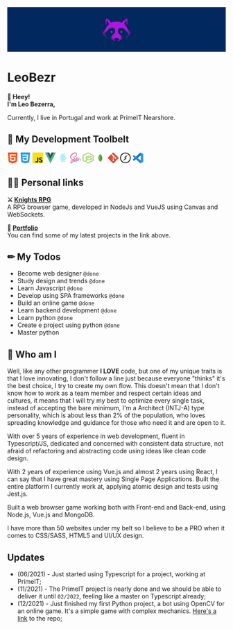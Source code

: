 <img src="./assets/bezrbanner.jpg" />

<h1>LeoBezr</h1>

<p>
   <strong>👋 Heey!<br />
      I'm Leo Bezerra,</strong>
</p>
Currently, I live in Portugal and work at PrimeIT Nearshore.

<h2>🧙 My Development Toolbelt</h2>
<p><img src="assets/html.svg" width="25" height="25" /> <img src="assets/css-3.svg" width="25" height="25" /> <img
      src="assets/javascript.svg" width="25" height="25" /> <img src="assets/vue.svg" width="25" height="25" /> <img
      src="assets/react.svg" width="25" height="25" /> <img src="assets/sass.svg" width="25" height="25" /> <img
      src="assets/node.svg" width="25" height="25" /> <img src="assets/mongodb.svg" width="25" height="25" /> <img
      src="assets/git.svg" width="25" height="25" /> <img src="assets/socket.svg" width="25" height="25" /> <img
      src="assets/vsc.svg" width="25" height="25" />
</p>

<h2>👨‍💻 Personal links</h2>
<p>
   <strong>⚔ <a href="https://knights-rpg.com.br/#/" target="_blank" rel="nofollow">Knights RPG</a></strong><br>
   A RPG browser game, developed in NodeJs and VueJS using Canvas and WebSockets.
</p>
<p>
   <strong>📝 <a href="http://leobezr.com.br/" target="_blank" rel="nofollow">Portfolio</a></strong><br>
   You can find some of my latest projects in the link above.
</p>

## ✏ My Todos
* Become web designer `@done`
* Study design and trends `@done`
* Learn Javascript `@done`
* Develop using SPA frameworks `@done`
* Build an online game `@done`
* Learn backend development `@done`
* Learn python `@done`
* Create e project using python `@done`
* Master python


## 🚀 Who am I
<p>
Well, like any other programmer <strong>I LOVE</strong> code, but one of my unique traits is that I love innovating, I don't follow a line just because everyone "thinks" it's the best choice, I try to create my own flow. This doesn't mean that I don't know how to work as a team member and respect certain ideas and cultures, it means that I will try my best to optimize every single task, instead of accepting the bare minimum, I'm a Architect (INTJ-A) type personality, which is about less than 2% of the population, who loves spreading knowledge and guidance for those who need it and are open to it.
</p>

<p>With over 5 years of experience in web development, fluent in Typescript/JS, dedicated and concerned with consistent data structure, not afraid of refactoring and abstracting code using ideas like clean code design.</p>

<p>With 2 years of experience using Vue.js and almost 2 years using React, I can say that I have great mastery using Single Page Applications. Built the entire platform I currently work at, applying atomic design and tests using Jest.js. </p>

<p>Built a web browser game working both with Front-end and Back-end, using Node.js, Vue.js and MongoDB.</p>

<p>I have more than 50 websites under my belt so I believe to be a PRO when it comes to CSS/SASS, HTML5 and UI/UX design.</p>

## Updates
* (06/2021) - Just started using Typescript for a project, working at PrimeIT;
* (11/2021) - The PrimeIT project is nearly done and we should be able to deliver it until `02/2022`, feeling like a master on Typescript already;
* (12/2021) - Just finished my first Python project, a bot using OpenCV for an online game. It's a simple game with complex mechanics. [Here's a link](https://github.com/leobezr/fishing.io-bot) to the repo;
